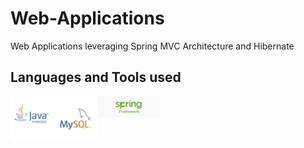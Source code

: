 # Web-Applications
Web Applications leveraging Spring MVC Architecture and Hibernate

## Languages and Tools used
<img align="left" alt="Java" width="70px" src="https://github.com/aelinadas/aelinadas/blob/master/images/java.png" />
<img align="left" alt="MySQL" width="70px" src="https://github.com/aelinadas/aelinadas/blob/master/images/mysql.png" />
<img align="left" alt="Spring" width="100px" src="https://github.com/aelinadas/aelinadas/blob/master/images/spring.jpg" />